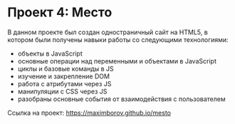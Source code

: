 # Проект 4: Место

В данном проекте был создан одностраничный сайт на HTML5, в котором были получены навыки работы со следующими технологиями:

* объекты в JavaScript
* основные операции над переменными и объектами в JavaScript
* циклы и базовые команды в JS
* изучение и закрепление DOM
* работа с атрибутами через JS
* манипуляции с CSS через JS
* разобраны основные события от взаимодействия с пользователем

Ссылка на проект: https://maximborov.github.io/mesto